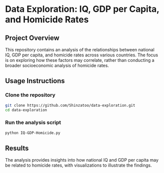 
# Data Exploration: IQ, GDP per Capita, and Homicide Rates

## Project Overview
This repository contains an analysis of the relationships between national IQ, GDP per capita, and homicide rates across various countries. The focus is on exploring how these factors may correlate, rather than conducting a broader socioeconomic analysis of homicide rates.

## Usage Instructions

### Clone the repository
```bash
git clone https://github.com/Shinzatoo/data-exploration.git
cd data-exploration
```

### Run the analysis script
```bash
python IQ-GDP-Homicide.py
```

## Results
The analysis provides insights into how national IQ and GDP per capita may be related to homicide rates, with visualizations to illustrate the findings.
